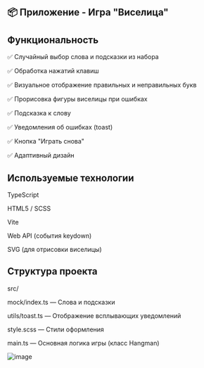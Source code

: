 ## 📦 Приложение - Игра "Виселица"


## Функциональность
✅ Случайный выбор слова и подсказки из набора

✅ Обработка нажатий клавиш

✅ Визуальное отображение правильных и неправильных букв

✅ Прорисовка фигуры виселицы при ошибках

✅ Подсказка к слову

✅ Уведомления об ошибках (toast)

✅ Кнопка "Играть снова"

✅ Адаптивный дизайн

## Используемые технологии

TypeScript

HTML5 / SCSS

Vite

Web API (события keydown)

SVG (для отрисовки виселицы)

## Структура проекта

src/

mock/index.ts — Слова и подсказки

utils/toast.ts — Отображение всплывающих уведомлений

style.scss — Стили оформления

main.ts — Основная логика игры (класс Hangman)


![image](https://github.com/user-attachments/assets/b2409ef9-202e-4fcc-9ab2-0feaa46dce1f)



